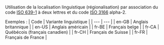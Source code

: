 <!-- balises linguistiques -->

Utilisation de la localisation linguistique (régionalisation) par association
du code [ISO 639-1](https://fr.wikipedia.org/wiki/Liste_des_codes_ISO_639-1)
à deux lettres et du code [ISO 3166](https://fr.wikipedia.org/wiki/ISO_3166)
alpha-2.

Exemples :
| Code  | Variante linguistique |
| ---   | --- |
| en-GB | Anglais britannique |
| en-US | Anglais américain |
| fr-BE | Français belge |
| fr-CA | Québécois (français canadien) |
| fr-CH | Français de Suisse |
| fr-FR | Français de France |
